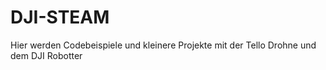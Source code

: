 # DJI-STEAM
Hier werden Codebeispiele und kleinere Projekte mit der Tello Drohne und dem DJI Robotter

